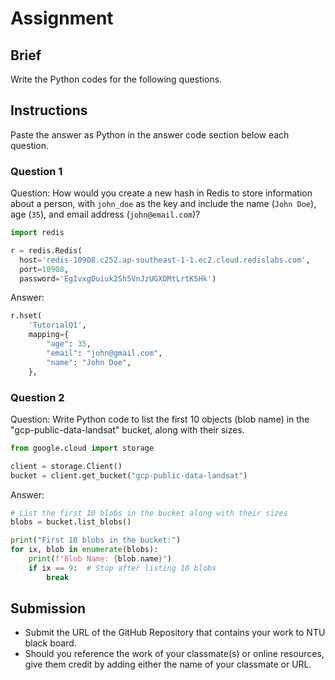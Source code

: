 # Assignment

## Brief

Write the Python codes for the following questions.

## Instructions

Paste the answer as Python in the answer code section below each question.

### Question 1

Question: How would you create a new hash in Redis to store information about a person, with `john_doe` as the key and include the name (`John Doe`), age (`35`), and email address (`john@email.com`)?

```python
import redis

r = redis.Redis(
  host='redis-10908.c252.ap-southeast-1-1.ec2.cloud.redislabs.com',
  port=10908,
  password='EgIvxgDuiuk2Sh5VnJzUGXDMtLrtK5Hk')
```

Answer:

```python
r.hset(
    'TutorialQ1',
    mapping={
        "age": 35,
        "email": "john@gmail.com",
        "name": "John Doe",
    },
```

### Question 2

Question: Write Python code to list the first 10 objects (blob name) in the "gcp-public-data-landsat" bucket, along with their sizes.

```python
from google.cloud import storage

client = storage.Client()
bucket = client.get_bucket("gcp-public-data-landsat")
```

Answer:

```python
# List the first 10 blobs in the bucket along with their sizes
blobs = bucket.list_blobs()

print("First 10 blobs in the bucket:")
for ix, blob in enumerate(blobs):
    print(f"Blob Name: {blob.name}")
    if ix == 9:  # Stop after listing 10 blobs
        break
```

## Submission

- Submit the URL of the GitHub Repository that contains your work to NTU black board.
- Should you reference the work of your classmate(s) or online resources, give them credit by adding either the name of your classmate or URL.
